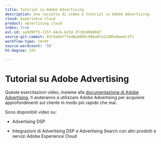 ```yaml
---
title: Tutorial su Adobe Advertising
description: Una raccolta di video e tutorial su Adobe Advertising.
cloud: Experience Cloud
product: advertising cloud
index: true
exl-id: aa9d9ff5-115f-44c6-b23d-3fc034904697
source-git-commit: 84f4abdff7ed8a4099c98ba87a12d05e0aedc3f1
workflow-type: tm+mt
source-wordcount: '58'
ht-degree: 25%

---
```


# Tutorial su Adobe Advertising

Queste esercitazioni video, insieme alla [documentazione di Adobe Advertising](https://experienceleague.adobe.com/docs/advertising-cloud.html), ti aiuteranno a utilizzare Adobe Advertising per acquisire approfondimenti sul cliente in modo più rapido che mai.

Sono disponibili video su:

* Advertising DSP

* Integrazioni di Advertising DSP e Advertising Search con altri prodotti e servizi Adobe Experience Cloud

<!--
See other -learn tutorials landing pages to get ideas for additional content
-->
